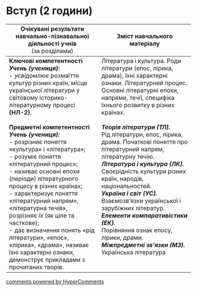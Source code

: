 <div id="hypercomments_widget" class="js-hypercomments-widget invisible"></div>

# Вступ (2 години)

<table>
  <tr>
    <td width="50%" align="center"><b>Очікувані результати навчально-пізнавальної діяльності учнів</b><br>
(за розділами)</td>
    <td width="50%" align="center"><b>Зміст навчального матеріалу</b></td>
  </tr>
<tbody>
  <tr>
    <td width="50%" style="vertical-align:top !important;">
<b>Ключові компетентності</b><br>
<i><b>Учень (учениця):</b></i><br>
- <i>усвідомлює</i> розмаїття культур різних країн, місце української літератури у світовому історико-літературному процесі <b>(НЛ-2)</b>.<br>
<br>
<b>Предметні компетентності</b><br>
<b><i>Учень (учениця):</i></b><br>
- розрізняє поняття «культура» і «література»;<br>
- розуміє поняття «літературний процес»;<br>
- називає основні епохи (періоди) літературного процесу в різних країнах;<br>
- характеризує поняття «літературний напрям», «літературна течія», розрізняє їх (як ціле та часткове);<br>
- дає визначення понять «рід літератури», «епос», «лірика», «драма», називає їхні характерні ознаки, демонструє прикладами з прочитаних творів.
</td>
    <td width="50%" style="vertical-align:top !important;">
Література і культура. Роди літератури (епос, лірика, драма), їхні характерні ознаки. Літературний процес. Основні літературні епохи, напрями,  течії, специфіка їхнього розвитку в  різних країнах.<br>
<br>
<b><i>Теорія літератури (ТЛ).</i></b><br> 
 Рід літератури, епос, лірика, драма. Початкові поняття про  літературний напрям, літературну течію.<br>
<b><i>Література і культура (ЛК).</i></b><br> 
Своєрідність культури різних країн, народів, національностей.<br>
<b><i>Україна і світ (УС).</i></b><br> 
Взаємозв’язки української і зарубіжних літератур.<br>
<b><i>Елементи компаративістики (ЕК).</i></b><br> 
Порівняння ознак епосу, лірики, драми. <br>
<b><i>Міжпредметні зв’язки (МЗ).</i></b><br>
Українська література
  </td>
</tbody>
</table>

<div class="js-hypercomments-container">
<a href="http://hypercomments.com" class="hc-link" title="comments widget">comments powered by HyperComments</a>
</div>